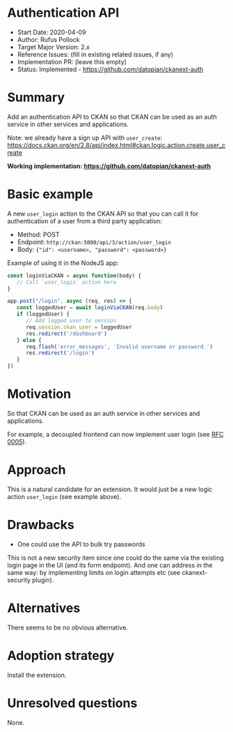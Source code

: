 # Authentication API

- Start Date: 2020-04-09
- Author: Rufus Pollock
- Target Major Version: 2.x
- Reference Issues: (fill in existing related issues, if any)
- Implementation PR: (leave this empty)
- Status: Implemented - https://github.com/datopian/ckanext-auth

# Summary

Add an authentication API to CKAN so that CKAN can be used as an auth service in other services and applications.

Note: we already have a sign up API with `user_create`: https://docs.ckan.org/en/2.8/api/index.html#ckan.logic.action.create.user_create

**Working implementation: https://github.com/datopian/ckanext-auth**

# Basic example

A new `user_login` action to the CKAN API so that you can call it for authentication of a user from a third party application:

* Method: POST
* Endpoint: `http://ckan:5000/api/3/action/user_login`
* Body: `{"id": <username>, "password": <password>}`

Example of using it in the NodeJS app:

```javascript
const loginViaCKAN = async function(body) {
   // Call `user_login` action here
}

app.post("/login", async (req, res) => {
   const loggedUser = await loginViaCKAN(req.body)
   if (loggedUser) {
      // Add logged user to session
      req.session.ckan_user = loggedUser
      res.redirect('/dashboard')
   } else {
      req.flash('error_messages', 'Invalid username or password.')
      res.redirect('/login')
   }
})
```

# Motivation

So that CKAN can be used as an auth service in other services and applications.

For example, a decoupled frontend can now implement user login (see [RFC 0005](./0005-decoupled-frontend.md)).

# Approach

This is a natural candidate for an extension. It would just be a new logic action `user_login` (see example above).

# Drawbacks

- One could use the API to bulk try passwords

This is not a new security item since one could do the same via the existing login page in the UI (and its form endpoint). And one can address in the same way: by implementing limits on login attempts etc (see ckanext-security plugin).

# Alternatives

There seems to be no obvious alternative.

# Adoption strategy

Install the extension.

# Unresolved questions

None.
